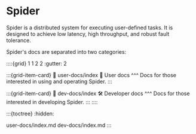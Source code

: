 # Spider

Spider is a distributed system for executing user-defined tasks. It is designed to achieve low
latency, high throughput, and robust fault tolerance.

Spider's docs are separated into two categories:

::::{grid} 1 1 2 2
:gutter: 2

:::{grid-item-card}
:link: user-docs/index
🧑 User docs 
^^^
Docs for those interested in using and operating Spider.
:::

:::{grid-item-card}
:link: dev-docs/index
🛠 Developer docs
^^^
Docs for those interested in developing Spider.
:::
::::

:::{toctree}
:hidden:

user-docs/index.md
dev-docs/index.md
:::
